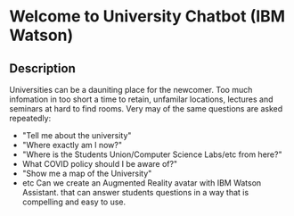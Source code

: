 # Welcome to University Chatbot (IBM Watson)
## Description
Universities can be a dauniting place for the newcomer. Too much infomation in too short a time to retain, unfamilar locations, lectures and seminars at hard to find rooms. 
Very may of the same questions are asked repeatedly:
- "Tell  me about the university"
- "Where exactly am I now?"
- "Where is the Students Union/Computer Science Labs/etc from here?"
- What COVID policy should I be aware of?"
- "Show me a map of the University"
- etc
Can we create an Augmented Reality avatar with IBM Watson Assistant. that can answer students questions in a way that is compelling and easy to use.


